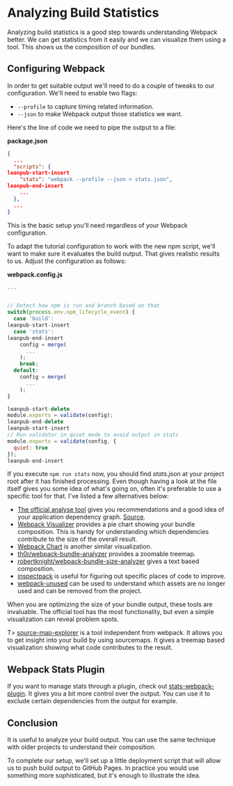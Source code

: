 # Analyzing Build Statistics

Analyzing build statistics is a good step towards understanding Webpack better. We can get statistics from it easily and we can visualize them using a tool. This shows us the composition of our bundles.

## Configuring Webpack

In order to get suitable output we'll need to do a couple of tweaks to our configuration. We'll need to enable two flags:

* `--profile` to capture timing related information.
* `--json` to make Webpack output those statistics we want.

Here's the line of code we need to pipe the output to a file:

**package.json**

```json
{
  ...
  "scripts": {
leanpub-start-insert
    "stats": "webpack --profile --json > stats.json",
leanpub-end-insert
    ...
  },
  ...
}
```

This is the basic setup you'll need regardless of your Webpack configuration.

To adapt the tutorial configuration to work with the new npm script, we'll want to make sure it evaluates the build output. That gives realistic results to us. Adjust the configuration as follows:

**webpack.config.js**

```javascript
...


// Detect how npm is run and branch based on that
switch(process.env.npm_lifecycle_event) {
  case 'build':
leanpub-start-insert
  case 'stats':
leanpub-end-insert
    config = merge(
      ...
    );
    break;
  default:
    config = merge(
      ...
    );
}

leanpub-start-delete
module.exports = validate(config);
leanpub-end-delete
leanpub-start-insert
// Run validator in quiet mode to avoid output in stats
module.exports = validate(config, {
  quiet: true
});
leanpub-end-insert
```

If you execute `npm run stats` now, you should find *stats.json* at your project root after it has finished processing. Even though having a look at the file itself gives you some idea of what's going on, often it's preferable to use a specific tool for that. I've listed a few alternatives below:

* [The official analyse tool](http://webpack.github.io/analyse/) gives you recommendations and a good idea of your application dependency graph. [Source](https://github.com/webpack/analyse).
* [Webpack Visualizer](https://chrisbateman.github.io/webpack-visualizer/) provides a pie chart showing your bundle composition. This is handy for understanding which dependencies contribute to the size of the overall result.
* [Webpack Chart](https://alexkuz.github.io/webpack-chart/) is another similar visualization.
* [th0r/webpack-bundle-analyzer](https://github.com/th0r/webpack-bundle-analyzer) provides a zoomable treemap.
* [robertknight/webpack-bundle-size-analyzer](https://github.com/robertknight/webpack-bundle-size-analyzer) gives a text based composition.
* [inspectpack](https://github.com/formidablelabs/inspectpack) is useful for figuring out specific places of code to improve.
* [webpack-unused](https://www.npmjs.com/package/webpack-unused) can be used to understand which assets are no longer used and can be removed from the project.

When you are optimizing the size of your bundle output, these tools are invaluable. The official tool has the most functionality, but even a simple visualization can reveal problem spots.

T> [source-map-explorer](https://www.npmjs.com/package/source-map-explorer) is a tool independent from webpack. It allows you to get insight into your build by using sourcemaps. It gives a treemap based visualization showing what code contributes to the result.

## Webpack Stats Plugin

If you want to manage stats through a plugin, check out [stats-webpack-plugin](https://www.npmjs.com/package/stats-webpack-plugin). It gives you a bit more control over the output. You can use it to exclude certain dependencies from the output for example.

## Conclusion

It is useful to analyze your build output. You can use the same technique with older projects to understand their composition.

To complete our setup, we'll set up a little deployment script that will allow us to push build output to GitHub Pages. In practice you would use something more sophisticated, but it's enough to illustrate the idea.

